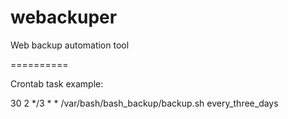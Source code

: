 webackuper
==========

Web backup automation tool

==========

Crontab task example:

30 2 */3 * * /var/bash/bash_backup/backup.sh every_three_days

